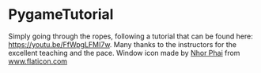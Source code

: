 # PygameTutorial
Simply going through the ropes, following a tutorial that can be found here: https://youtu.be/FfWpgLFMI7w. Many thanks to the instructors for the excellent teaching and the pace. Window icon made by <a href="https://www.flaticon.com/authors/nhor-phai" title="Nhor Phai">Nhor Phai</a> from <a href="https://www.flaticon.com/" title="Flaticon"> www.flaticon.com</a>
